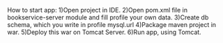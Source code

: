 How to start app:
1)Open project in IDE.
2)Open pom.xml file in bookservice-server module and fill profile your own data.
3)Create db schema, which you write in profile mysql.url
4)Package maven project in war.
5)Deploy this war on Tomcat Server.
6)Run app, using Tomcat.


